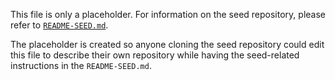 This file is only a placeholder. For information on the seed repository, please refer to [`README-SEED.md`](./README-SEED.md).

The placeholder is created so anyone cloning the seed repository could edit this file to describe their own repository while having the seed-related instructions in the `README-SEED.md`.
